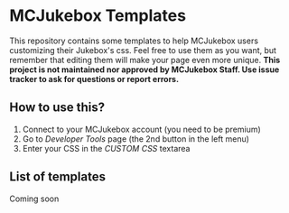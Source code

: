 # MCJukebox Templates #
This repository contains some templates to help MCJukebox users customizing their Jukebox's css.
Feel free to use them as you want, but remember that editing them will make your page even more unique.
**This project is not maintained nor approved by MCJukebox Staff. Use issue tracker to ask for questions or report errors.**
## How to use this? ##
1. Connect to your MCJukebox account (you need to be premium)
2. Go to _Developer Tools_ page (the 2nd button in the left menu)
3. Enter your CSS in the _CUSTOM CSS_ textarea
## List of templates ##
Coming soon